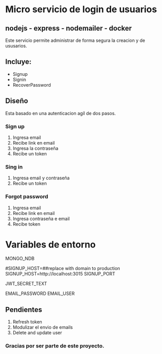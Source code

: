 # Micro servicio de login de usuarios

## nodejs - express - nodemailer - docker

Este servicio permite administrar de forma segura la creacion y de ususarios.

## Incluye:

- Signup
- Signin
- RecoverPassword

## Diseño

Esta basado en una autenticacion agíl de dos pasos.

### Sign up

1. Ingresa email
2. Recibe link en email
3. Ingresa la contraseña
4. Recibe un token

### Sing in

1. Ingresa email y contraseña
2. Recibe un token

### Forgot password

1. Ingresa email
2. Recibe link en email
3. Ingresa contraseña e email
4. Recibe token

# Variables de entorno

MONGO_NDB

#SIGNUP_HOST=##replace with domain to production
SIGNUP_HOST=http://localhost:3015
SIGNUP_PORT

JWT_SECRET_TEXT

EMAIL_PASSWORD
EMAIL_USER

## Pendientes

1. Refresh token
2. Modulizar el envio de emails
3. Delete and update user

### Gracias por ser parte de este proyecto. 